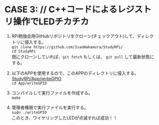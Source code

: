 # CASE 3: // C++コードによるレジストリ操作でLEDチカチカ

1. RPi勉強会用GitHubリポジトリをクローン(チェックアウト)して、ディレクトリに侵入する。  
``git clone https://github.com/IsaoNakamura/StudyRPi/``  
``cd StudyRPi``  
  既にクローンしていれば、``git fetch`` もしくは、 ``git pull`` して最新状態にする。

2. 以下のAPPを使用するので、このAPPのディレクトリに侵入する。  
[StudyRPi/App/writeGPIO](https://github.com/IsaoNakamura/StudyRPi/App/writeGPIO)  
``cd App/writeGPIO`` 

3. コンパイルして実行ファイルを作成する。  
``make``  

6. 管理者権限で実行ファイルを実行する。  
``sudo ./writeGPIO``  
このとき、ワイヤリングしたLEDが点滅すれば成功！！
